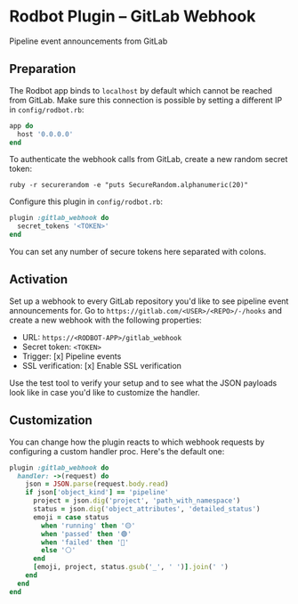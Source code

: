 # Rodbot Plugin – GitLab Webhook

Pipeline event announcements from GitLab

## Preparation

The Rodbot app binds to `localhost` by default which cannot be reached from GitLab. Make sure this connection is possible by setting a different IP in `config/rodbot.rb`:

```ruby
app do
  host '0.0.0.0'
end
```

To authenticate the webhook calls from GitLab, create a new random secret token:

```
ruby -r securerandom -e "puts SecureRandom.alphanumeric(20)"
```

Configure this plugin in `config/rodbot.rb`:

```ruby
plugin :gitlab_webhook do
  secret_tokens '<TOKEN>'
end
```

You can set any number of secure tokens here separated with colons.

## Activation

Set up a webhook to every GitLab repository you'd like to see pipeline event announcements for. Go to `https://gitlab.com/<USER>/<REPO>/-/hooks` and create a new webhook with the following properties:

* URL: `https://<RODBOT-APP>/gitlab_webhook`
* Secret token: `<TOKEN>`
* Trigger: [x] Pipeline events
* SSL verification: [x] Enable SSL verification

Use the test tool to verify your setup and to see what the JSON payloads look like in case you'd like to customize the handler.

## Customization

You can change how the plugin reacts to which webhook requests by configuring a custom handler proc. Here's the default one:

```ruby
plugin :gitlab_webhook do
  handler: ->(request) do
    json = JSON.parse(request.body.read)
    if json['object_kind'] == 'pipeline'
      project = json.dig('project', 'path_with_namespace')
      status = json.dig('object_attributes', 'detailed_status')
      emoji = case status
        when 'running' then '🟡'
        when 'passed' then '🟢'
        when 'failed' then '🔴'
        else '⚪️'
      end
      [emoji, project, status.gsub('_', ' ')].join(' ')
    end
  end
end
```
